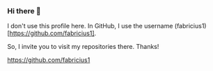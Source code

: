 ### Hi there 👋

I don't use this profile here. In GitHub, I use the username (fabricius1)[https://github.com/fabricius1]. 

So, I invite you to visit my repositories there. Thanks!

https://github.com/fabricius1

<!--
**fabriciobarbacena/fabriciobarbacena** is a ✨ _special_ ✨ repository because its `README.md` (this file) appears on your GitHub profile.

Here are some ideas to get you started:

- 🔭 I’m currently working on ...
- 🌱 I’m currently learning ...
- 👯 I’m looking to collaborate on ...
- 🤔 I’m looking for help with ...
- 💬 Ask me about ...
- 📫 How to reach me: ...
- 😄 Pronouns: ...
- ⚡ Fun fact: ...
-->
